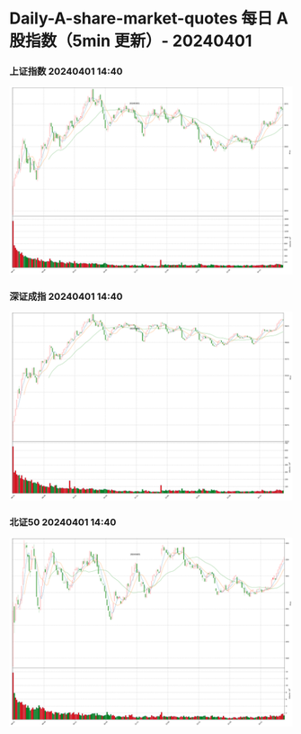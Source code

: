 
# Daily-A-share-market-quotes 每日 A 股指数（5min 更新）- 20240401

### 上证指数 20240401 14:40
![](./fig/2024/4/20240401-sh000001.png)

### 深证成指 20240401 14:40
![](./fig/2024/4/20240401-sz399001.png)

### 北证50 20240401 14:40
![](./fig/2024/4/20240401-bj899050.png)
